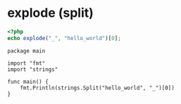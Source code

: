 # explode (split)

```php
<?php
echo explode("_", "hello_world")[0];
```

```golang
package main

import "fmt"
import "strings"

func main() {
	fmt.Println(strings.Split("hello_world", "_")[0])
}
```
